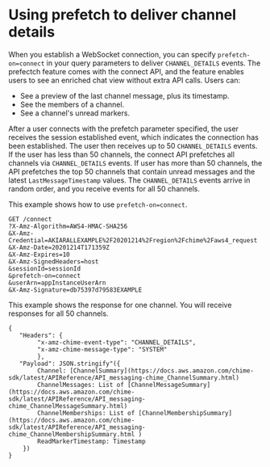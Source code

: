 # Using prefetch to deliver channel details<a name="prefetch"></a>

When you establish a WebSocket connection, you can specify `prefetch-on=connect` in your query parameters to deliver `CHANNEL_DETAILS` events\. The prefectch feature comes with the connect API, and the feature enables users to see an enriched chat view without extra API calls\. Users can:
+ See a preview of the last channel message, plus its timestamp\.
+ See the members of a channel\.
+ See a channel's unread markers\.

After a user connects with the prefetch parameter specified, the user receives the session established event, which indicates the connection has been established\. The user then receives up to 50 `CHANNEL_DETAILS` events\. If the user has less than 50 channels, the connect API prefetches all channels via `CHANNEL_DETAILS` events\. If user has more than 50 channels, the API prefetches the top 50 channels that contain unread messages and the latest `LastMessageTimestamp` values\. The `CHANNEL_DETAILS` events arrive in random order, and you receive events for all 50 channels\.

This example shows how to use `prefetch-on=connect`\.

```
GET /connect
?X-Amz-Algorithm=AWS4-HMAC-SHA256
&X-Amz-Credential=AKIARALLEXAMPLE%2F20201214%2Fregion%2Fchime%2Faws4_request
&X-Amz-Date=20201214T171359Z
&X-Amz-Expires=10
&X-Amz-SignedHeaders=host
&sessionId=sessionId
&prefetch-on=connect
&userArn=appInstanceUserArn
&X-Amz-Signature=db75397d79583EXAMPLE
```

This example shows the response for one channel\. You will receive responses for all 50 channels\.

```
{
   "Headers": { 
        "x-amz-chime-event-type": "CHANNEL_DETAILS", 
        "x-amz-chime-message-type": "SYSTEM" 
        },
   "Payload": JSON.stringify"({
        Channel: [ChannelSummary](https://docs.aws.amazon.com/chime-sdk/latest/APIReference/API_messaging-chime_ChannelSummary.html) 
        ChannelMessages: List of [ChannelMessageSummary](https://docs.aws.amazon.com/chime-sdk/latest/APIReference/API_messaging-chime_ChannelMessageSummary.html)  
        ChannelMemberships: List of [ChannelMembershipSummary](https://docs.aws.amazon.com/chime-sdk/latest/APIReference/API_messaging-chime_ChannelMembershipSummary.html )
        ReadMarkerTimestamp: Timestamp   
    })
}
```